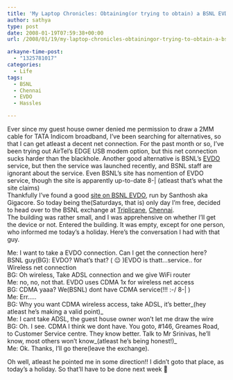 ```yaml
---
title: 'My Laptop Chronicles: Obtaining(or trying to obtain) a BSNL EVDO connection Part 1'
author: sathya
type: post
date: 2008-01-19T07:59:38+00:00
url: /2008/01/19/my-laptop-chronicles-obtainingor-trying-to-obtain-a-bsnl-evdo-connection-part-1/

arkayne-time-post:
  - "1325781017"
categories:
  - Life
tags:
  - BSNL
  - Chennai
  - EVDO
  - Hassles

---
```

Ever since my guest house owner denied me permission to draw a 2MM cable for TATA Indicom broadband, I&#8217;ve been searching for alternatives, so that I can get atleast a decent net connection. For the past month or so, I&#8217;ve been trying out AirTel&#8217;s EDGE USB modem option, but this net connection sucks harder than the blackhole. Another good alternative is BSNL&#8217;s [EVDO][1] service, but then the service was launched recently, and BSNL staff are ignorant about the service. Even BSNL&#8217;s site has nomention of EVDO service, though the site is apparently up-to-date 8-| (atleast that&#8217;s what the site claims)  
Thankfully I&#8217;ve found a good [site on BSNL EVDO][2], run by Santhosh aka Gigacore. So today being the(Saturdays, that is) only day I&#8217;m free, decided to head over to the BSNL exchange at [Triplicane][3], [Chennai][4].  
The building was rather small, and I was apprehensive on whether I&#8217;ll get the device or not. Entered the building. It was empty, except for one person, who informed me today&#8217;s a holiday. Here&#8217;s the conversation I had with that guy.

Me: I want to take a EVDO connection. Can I get the connection here?  
BSNL guy(BG): EVDO? What&#8217;s that? ( 😐 )EVDO is thatt&#8230;service.. for Wireless net connection  
BG: Oh wireless, Take ADSL connection and we give WiFi router  
Me: no, no, not that. EVDO uses CDMA 1x for wireless net access  
BG: CDMA yaaa? We(BSNL) dont have CDMA service(!!! :-/ 8-| )  
Me: Err&#8230;..  
BG: Why you want CDMA wireless access, take ADSL, it&#8217;s better_(hey atleast he&#8217;s making a valid point)_  
Me: I cant take ADSL, the guest house owner won&#8217;t let me draw the wire  
BG: Oh. I see. CDMA I think we dont have. You goto, #146, Greames Road, to Customer Service centre. They know better. Talk to Mr Srinivas, he&#8217;ll know, most others won&#8217;t know_(atleast he&#8217;s being honest!)_  
Me: Ok. Thanks, I&#8217;ll go there(leave the exchange).

Oh well, atleast he pointed me in some direction!! I didn&#8217;t goto that place, as today&#8217;s a holiday. So that&#8217;ll have to be done next week 🙁

 [1]: http://en.wikipedia.org/wiki/Evolution-Data_Optimized
 [2]: http://bsnlevdo.themebin.com/
 [3]: http://en.wikipedia.org/wiki/Triplicane
 [4]: http://en.wikipedia.org/wiki/Chennai
